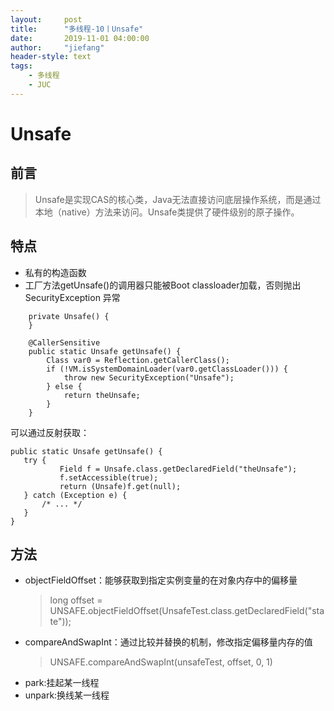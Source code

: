 ```yaml
---
layout:     post
title:      "多线程-10丨Unsafe"
date:       2019-11-01 04:00:00
author:     "jiefang"
header-style: text
tags:
    - 多线程
    - JUC
---
```

# Unsafe
## 前言
>Unsafe是实现CAS的核心类，Java无法直接访问底层操作系统，而是通过本地（native）方法来访问。Unsafe类提供了硬件级别的原子操作。

## 特点
- 私有的构造函数
- 工厂方法getUnsafe()的调用器只能被Boot classloader加载，否则抛出SecurityException 异常
```
    private Unsafe() {
    }

    @CallerSensitive
    public static Unsafe getUnsafe() {
        Class var0 = Reflection.getCallerClass();
        if (!VM.isSystemDomainLoader(var0.getClassLoader())) {
            throw new SecurityException("Unsafe");
        } else {
            return theUnsafe;
        }
    }
```
可以通过反射获取：
```
public static Unsafe getUnsafe() {
   try {
           Field f = Unsafe.class.getDeclaredField("theUnsafe");
           f.setAccessible(true);
           return (Unsafe)f.get(null);
   } catch (Exception e) { 
       /* ... */
   }
}
```
## 方法
- objectFieldOffset：能够获取到指定实例变量的在对象内存中的偏移量
    >long offset = UNSAFE.objectFieldOffset(UnsafeTest.class.getDeclaredField("state"));
- compareAndSwapInt：通过比较并替换的机制，修改指定偏移量内存的值
    >UNSAFE.compareAndSwapInt(unsafeTest, offset, 0, 1)
- park:挂起某一线程
- unpark:换线某一线程

